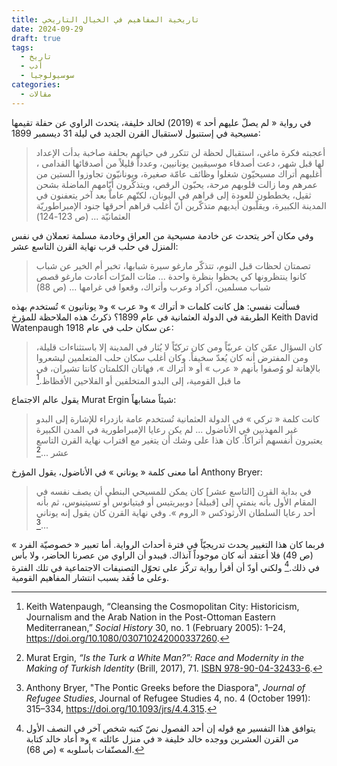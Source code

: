 ```yaml
---
title: تاريخية المفاهيم في الخيال التاريخي
date: 2024-09-29
draft: true
tags:
  - تاريخ
  - أدب
  - سوسيولوجيا
categories:
  - مقالات
---
```

في رواية « لم يصلّ عليهم أحد » (2019) لخالد خليفة، يتحدث الراوي عن حفلة تقيمها مسيحية في إستنبول لاستقبال القرن الجديد في ليلة 31 ديسمبر 1899:

> أعجبته فكرة ماغي، استقبال لحظة لن تتكرر في حياتهم بحلفة صاخبة بدأت الإعداد لها قبل شهر، دعت أصدقاء موسيقيين يونانيين، وعدداً قليلاً من أصدقائها القدامى ، أغلبهم أتراك مسيحيّون شغلوا وظائف عامّة صغيرة، ويونانيّون تجاوزوا الستين من عمرهم وما زالت قلوبهم مرحة، يحبّون الرقص، ويتذكّرون أيّامهم الماضلة بشحن ثقيل، يخططون للعودة إلى قراهم في اليونان، لكنّهم عاماّ بعد آخر يتعفنون في المدينة الكبيرة، ويقلّبون أيديهم متذكّرين أنّ أغلب قراهم أحرقها جنود الإمبراطوريّة العثمانيّة ... (ص 123-124)

وفي مكان آخر يتحدث عن خادمة مسيحية من العراق وخادمة مسلمة تعملان في نفس المنزل في حلب قرب نهاية القرن التاسع عشر:

> تصمتان لحظات قبل النوم، تتذكّر مارغو سيرة شبابها، تخبر أم الخير عن شباب كانوا ينتظرونها كي يحظوا بنظرة واحدة ... مئات المرّات أعادت مارغو قصص شباب مسلمين، أكراد وعرب وأتراك، وقعوا في غرامها ... (ص 88)

فسألت نفسي: هل كانت كلمات « أتراك » و« عرب » و« يونانيون » تُستخدم بهذه الطربقة في الدولة العثمانية في عام 1899؟ ذكرتُ هذه الملاحظة للمؤرخ Keith David Watenpaugh عن سكان حلب في عام 1918:

>  كان السؤال عمّن كان عربيّاً ومن كان تركيّاً لا يُثار في المدينة إلا باستثناءات قليلة، ومن المفترض أنه كان يُعدّ سخيفاً. وكان أغلب سكان حلب المتعلمين ليشعروا بالإهانة لو وُصفوا بأنهم  « عرب » أو « أتراك »، فهاتان الكلمتان كانتا تشيران، في ما قبل القومية، إلى البدو المتخلفين أو الفلاحين الأفظاظ.[^Watenpaugh]

يقول عالم الاجتماع Murat Ergin شيئاً مشابهاً:

> كانت كلمة  « تركي » في الدولة العثمانية تُستخدم عامة بازدراء للإشارة إلى البدو غير المهذبين في الأناضول ... لم يكن رعايا الإمبراطورية في المدن الكبيرة يعتبرون أنفسهم أتراكاً. كان هذا على وشك أن يتغير مع اقتراب نهاية القرن التاسع عشر ...[^Ergin]

أما معنى كلمة « يوناني » في الأناضول، يقول المؤرخ Anthony Bryer:

> في بداية القرن \[التاسع عشر\] كان يمكن للمسيحي البنطي أن يصف نفسه في المقام الأول بأنه ينمتي إلى \[قبيلة\] دوبيريتيس أو فيتيانوس أو تسيتينوس، ثم بأنه أحد رعايا السلطان الأرثوذكس « الروم ». وفي نهاية القرن كان يقول إنه يوناني ...[^Bryer]

فربما كان هذا التغيير يحدث تدريجيّاً في فترة أحداث الرواية. أما تعبير « خصوصيّة الفرد » (ص 49) فلا أعتقد أنه كان موجوداً آنذاك. فيبدو أن الراوي من عصرنا الحاضر، ولا بأس في ذلك.[^بأسلوبه] ولكني أودّ أن أقرأ رواية تركّز على تحوّل التصنيفات الاجتماعية في تلك الفترة وعلى ما فُقد بسبب انتشار المفاهيم القومية.

[^Watenpaugh]: Keith Watenpaugh, “Cleansing the Cosmopolitan City: Historicism, Journalism and the Arab Nation in the Post-Ottoman Eastern Mediterranean,” *Social History* 30, no. 1 (February 2005): 1–24, https://doi.org/10.1080/030710242000337260.
[^Ergin]: Murat Ergin, *“Is the Turk a White Man?”: Race and Modernity in the Making of Turkish Identity* (Brill, 2017), 71. [ISBN 978-90-04-32433-6](https://www.worldcat.org/search?q=isbn%3A9789004324336).
[^Bryer]: Anthony Bryer, "The Pontic Greeks before the Diaspora", *Journal of Refugee Studies*, Journal of Refugee Studies 4, no. 4 (October 1991): 315–334, https://doi.org/10.1093/jrs/4.4.315.
[^بأسلوبه]:يتوافق هذا التفسير مع قوله إن أحد الفصول نصّ كتبه شخص آخر في النصف الأول من القرن العشرين ووجده خالد خليفة « في منزل عائلته » و« أعاد خالد كتابة المصنّفات بأسلوبه » (ص 68).
